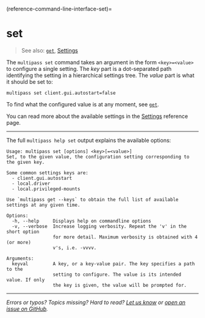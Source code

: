 (reference-command-line-interface-set)=
# set

> See also: [`get`](/reference/command-line-interface/get), [Settings](/reference/settings/index)

The `multipass set` command takes an argument in the form `<key>=<value>` to configure a single setting.  The *key* part is a dot-separated path identifying the setting in a hierarchical settings tree. The *value* part is what it should be set to:

```{code-block} text
multipass set client.gui.autostart=false
```

To find what the configured value is at any moment, see [`get`](/reference/command-line-interface/get).

You can read more about the available settings in the [Settings](/reference/settings/index) reference page.

---

The full `multipass help set` output explains the available options:

```{code-block} text
Usage: multipass set [options] <key>[=<value>]
Set, to the given value, the configuration setting corresponding to the given key.

Some common settings keys are:
  - client.gui.autostart
  - local.driver
  - local.privileged-mounts

Use `multipass get --keys` to obtain the full list of available settings at any given time.

Options:
  -h, --help     Displays help on commandline options
  -v, --verbose  Increase logging verbosity. Repeat the 'v' in the short option
                 for more detail. Maximum verbosity is obtained with 4 (or more)
                 v's, i.e. -vvvv.

Arguments:
  keyval         A key, or a key-value pair. The key specifies a path to the
                 setting to configure. The value is its intended value. If only
                 the key is given, the value will be prompted for.
```

---

*Errors or typos? Topics missing? Hard to read? <a href="https://docs.google.com/forms/d/e/1FAIpQLSd0XZDU9sbOCiljceh3rO_rkp6vazy2ZsIWgx4gsvl_Sec4Ig/viewform?usp=pp_url&entry.317501128=https://canonical.com/multipass/docs/set-command" target="_blank">Let us know</a> or <a href="https://github.com/canonical/multipass/issues/new/choose" target="_blank">open an issue on GitHub</a>.*

